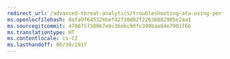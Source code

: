 ```yaml
---
redirect_url: /advanced-threat-analytics/troubleshooting-ata-using-perf-counters
ms.openlocfilehash: 0afa9f64532ebef42730d82f22636882905e2aa1
ms.sourcegitcommit: 470675730967e0c36ebc90fc399baa64e7901f6b
ms.translationtype: HT
ms.contentlocale: cs-CZ
ms.lasthandoff: 06/30/2017
---
```

